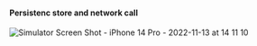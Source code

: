 #### Persistenc store and network call
![Simulator Screen Shot - iPhone 14 Pro - 2022-11-13 at 14 11 10](https://user-images.githubusercontent.com/99264718/201513370-8db21a0a-5e9d-4851-9cf0-8becb23d3781.png)
